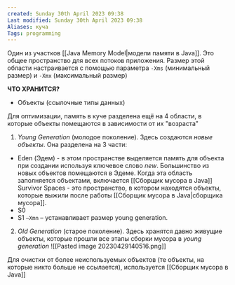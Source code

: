 ```yaml
---
created: Sunday 30th April 2023 09:38
Last modified: Sunday 30th April 2023 09:38
Aliases: куча
Tags: programming
---
```



Один из участков [[Java Memory Model|модели памяти в Java]]. Это общее пространство для всех потоков приложения. Размер этой области настраивается с помощью параметра `-Xms` (минимальный размер) и `-Xmx` (максимальный размер)

**ЧТО ХРАНИТСЯ?**
- Объекты (ссылочные типы данных)

Для оптимизации, память в куче разделена ещё на 4 области, в которые объекты помещаются в зависимости от их "возраста"
1. *Young Generation* (молодое поколение). Здесь создаются *новые объекты*. 
Она разделена на 3 части:
- Eden (Эдем) - в этом пространстве выделяется память для объекта при создании используя ключевое слово *new*. Большинство из новых объектов помещаются в Эдеме. Когда эта область заполняется объектами, включается [[Сборщик мусора в Java]]
Survivor Spaces - это пространство, в котором находятся объекты, которые выжили после работы [[Сборщик мусора в Java|сборщика мусора]]. 
- S0
- S1
`–Xmn` – устанавливает размер young generation.
2. *Old Generation* (старое поколение). Здесь хранятся давно живущие объекты, которые прошли все этапы сборки мусора в *young generation*
![[Pasted image 20230429140516.png]]

Для очистки от более неиспользуемых объектов (те объекты, на которые никто больше не ссылается), используется [[Сборщик мусора в Java]] 